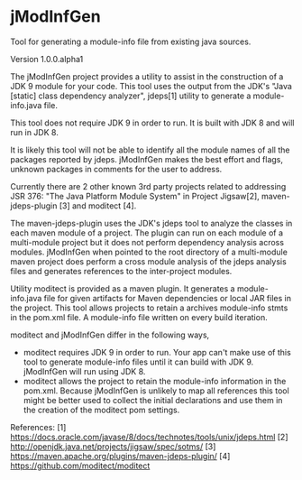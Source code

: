 # jModInfGen
Tool for generating a module-info file from existing java sources.


Version 1.0.0.alpha1  <date>

The jModInfGen project provides a utility to assist in the construction of a JDK 9
module for your code.  This tool uses the output from the JDK's "Java [static] 
class dependency analyzer", jdeps[1] utility to generate a module-info.java file. 

This tool does not require JDK 9 in order to run.  It is built with JDK 8 and
will run in JDK 8. 

It is likely this tool will not be able to identify all the module names of all the
packages reported by jdeps.  jModInfGen makes the best effort and flags, unknown 
packages in comments for the user to address.

  

Currently there are 2 other known 3rd party projects related to addressing 
JSR 376: "The Java Platform Module System" in Project Jigsaw[2], 
maven-jdeps-plugin [3] and moditect [4].

The maven-jdeps-plugin uses the JDK's jdeps tool to analyze the classes in each
maven module of a project.  The plugin can run on each module of a multi-module 
project but it does not perform dependency analysis across modules.   jModInfGen
when pointed to the root directory of a multi-module maven project does perform 
a cross module analysis of the jdeps analysis files and generates references to 
the inter-project modules.

Utility moditect is provided as a maven plugin.  It generates a module-info.java 
file for given artifacts for Maven dependencies or local JAR files in the project.
This tool allows projects to retain a archives module-info stmts in the pom.xml file.
A module-info file written on every build iteration.

moditect and jModInfGen differ in the following ways,
  - moditect requires JDK 9 in order to run.  Your app can't make use of this tool
      to generate module-info files until it can build with JDK 9.  jModInfGen will
      run using JDK 8.
  - moditect allows the project to retain the module-info information in the
      pom.xml.  Because jModInfGen is unlikely to map all references this tool
      might be better used to collect the initial declarations and use them
      in the creation of the moditect pom settings.
      

References:
[1] https://docs.oracle.com/javase/8/docs/technotes/tools/unix/jdeps.html
[2] http://openjdk.java.net/projects/jigsaw/spec/sotms/
[3] https://maven.apache.org/plugins/maven-jdeps-plugin/
[4] https://github.com/moditect/moditect


